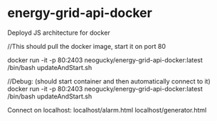 # energy-grid-api-docker
Deployd JS architecture for docker 

//This should pull the docker image, start it on port 80

docker run -it -p 80:2403 neogucky/energy-grid-api-docker:latest /bin/bash updateAndStart.sh

//Debug: (should start container and then automatically connect to it)
docker run -it -p 80:2403 neogucky/energy-grid-api-docker:latest /bin/bash updateAndStart.sh

Connect on localhost:
localhost/alarm.html
localhost/generator.html
